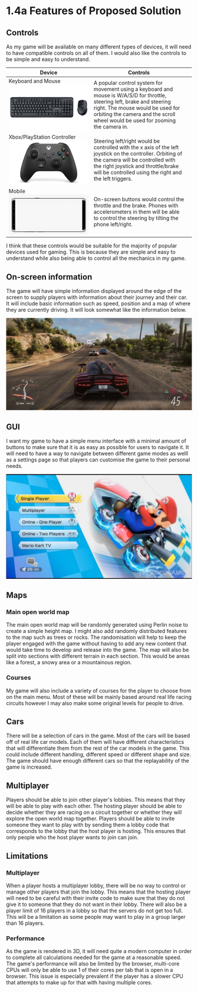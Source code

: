 # 1.4a Features of Proposed Solution

## Controls

As my game will be available on many different types of devices, it will need to have compatible controls on all of them. I would also like the controls to be simple and easy to understand.

| Device                                                             | Controls                                                                                                                                                                                                                                         |   |
| ------------------------------------------------------------------ | ------------------------------------------------------------------------------------------------------------------------------------------------------------------------------------------------------------------------------------------------ | - |
| Keyboard and Mouse![](../.gitbook/assets/image.png)                | A popular control system for movement using a keyboard and mouse is W/A/S/D for throttle, steering left, brake and steering right. The mouse would be used for orbiting the camera and the scroll wheel would be used for zooming the camera in. |   |
| Xbox/PlayStation Controller![](<../.gitbook/assets/image (3).png>) | Steering left/right would be controlled with the x axis of the left joystick on the controller. Orbiting of the camera will be controlled with the right joystick and throttle/brake will be controlled using the right and the left triggers.   |   |
| Mobile![](<../.gitbook/assets/image (2).png>)                      | On-screen buttons would control the throttle and the brake. Phones with accelerometers in them will be able to control the steering by tilting the phone left/right.                                                                             |   |

I think that these controls would be suitable for the majority of popular devices used for gaming. This is because they are simple and easy to understand while also being able to control all the mechanics in my game.

## On-screen information

The game will have simple information displayed around the edge of the screen to supply players with information about their journey and their car. It will include basic information such as speed, position and a map of where they are currently driving. It will look somewhat like the information below.

![A screenshot from Forza Horizon 5](<../.gitbook/assets/OnPaste.20220527-145258 (1).png>)

## GUI

I want my game to have a simple menu interface with a minimal amount of buttons to make sure that it is as easy as possible for users to navigate it. It will need to have a way to navigate between different game modes as welll as a settings page so that players can customise the game to their personal needs.

![A screenshot of the menu from Mario Kart 8](<../.gitbook/assets/image (6).png>)

## Maps

### Main open world map

The main open world map will be randomly generated using Perlin noise to create a simple height map. I might also add randomly distributed features to the map such as trees or rocks. The randomisation will help to keep the player engaged with the game without having to add any new content that would take time to develop and release into the game. The map will also be split into sections with different terrain in each section. This would be areas like a forest, a snowy area or a mountainous region.

### Courses

My game will also include a variety of courses for the player to choose from on the main menu. Most of these will be mainly based around real life racing circuits however I may also make some original levels for people to drive.

## Cars

There will be a selection of cars in the game. Most of the cars will be based off of real life car models. Each of them will have different characteristics that will differentiate them from the rest of the car models in the game. This could include different handling, different speed or different shape and size. The game should have enough different cars so that the replayability of the game is increased.

## Multiplayer

Players should be able to join other player's lobbies. This means that they will be able to play with each other. The hosting player should be able to decide whether they are racing on a circuit together or whether they will explore the open world map together. Players should be able to invite someone they want to play with by sending them a lobby code that corresponds to the lobby that the host player is hosting. This ensures that only people who the host player wants to join can join.

## Limitations

### Multiplayer

When a player hosts a multiplayer lobby, there will be no way to control or manage other players that join the lobby. This means that the hosting player will need to be careful with their invite code to make sure that they do not give it to someone that they do not want in their lobby. There will also be a player limit of 16 players in a lobby so that the servers do not get too full. This will be a limitation as some people may want to play in a group larger than 16 players.

### Performance

As the game is rendered in 3D, it will need quite a modern computer in order to complete all calculations needed for the game at a reasonable speed. The game's performance will also be limited by the browser, multi-core CPUs will only be able to use 1 of their cores per tab that is open in a browser. This issue is especially prevalent if the player has a slower CPU that attempts to make up for that with having multiple cores.
